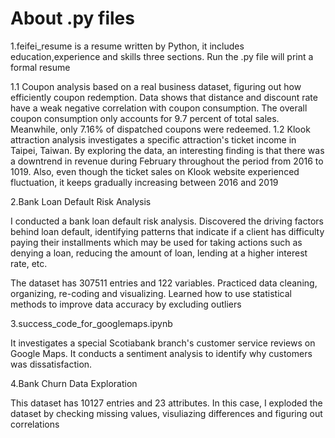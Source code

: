 # About .py files 
1.feifei_resume is a resume written by Python, it includes education,experience and skills three sections. Run the .py file will print a formal resume

1.1 Coupon analysis based on a real business dataset, figuring out how efficiently coupon redemption. Data shows that distance and discount rate have a weak negative correlation with coupon consumption. The overall coupon consumption only accounts for 9.7 percent of total sales. Meanwhile, only 7.16% of dispatched coupons were redeemed.
1.2 Klook attraction analysis investigates a specific attraction's ticket income in Taipei, Taiwan. By exploring the data, an interesting finding is that there was a downtrend in revenue during February throughout the period from 2016 to 1019. Also, even though the ticket sales on Klook website experienced fluctuation, it keeps gradually increasing between 2016 and 2019

2.Bank Loan Default Risk Analysis 

I conducted a bank loan default risk analysis. Discovered the driving factors behind loan default, identifying patterns that indicate if a client has difficulty paying their installments which may be used for taking actions such as denying a loan, reducing the amount of loan, lending at a higher interest rate, etc.

The dataset has 307511 entries and 122 variables. Practiced data cleaning, organizing, re-coding and visualizing. Learned how to use statistical methods to improve data accuracy by excluding outliers

3.success_code_for_googlemaps.ipynb 

It investigates a special Scotiabank branch's customer service reviews on Google Maps. It conducts a sentiment analysis to identify why customers was dissatisfaction.

4.Bank Churn Data Exploration

This dataset has 10127 entries and 23 attributes. In this case, I exploded the dataset by checking missing values, visuliazing differences and figuring out correlations
